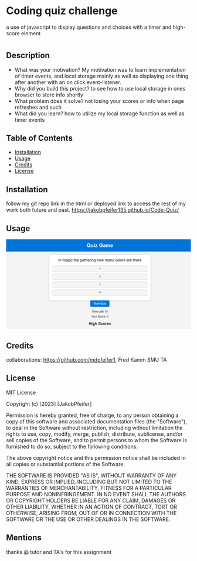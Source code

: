 # Coding quiz challenge
a use of javascript to display questions and choices with a timer and high-score element
# <Coding quiz challenge>

## Description



- What was your motivation?
My motivation was to learn implementation of timer events, and local storage mainly as well as displaying one thing after another with an on click event-listener.
- Why did you build this project?
to see how to use local storage in ones browser to store info shortly
- What problem does it solve?
not losing your scores or info when page refreshes and such
- What did you learn?
how to utilize my local storage function as well as timer events
## Table of Contents 



- [Installation](#installation)
- [Usage](#usage)
- [Credits](#credits)
- [License](#license)

## Installation

follow my git repo link in the html or deployed link to access the rest of my work both future and past.
https://jakobpfeifer135.github.io/Code-Quiz/


## Usage



   ![completed project](<./images/127.0.0.1_5502_index.html.png>)

## Credits

collaborations: https://github.com/mdpfeifer1,
Fred Kamm SMU TA 


## License

MIT License

Copyright (c) [2023] [JakobPfeifer]

Permission is hereby granted, free of charge, to any person obtaining a copy
of this software and associated documentation files (the "Software"), to deal
in the Software without restriction, including without limitation the rights
to use, copy, modify, merge, publish, distribute, sublicense, and/or sell
copies of the Software, and to permit persons to whom the Software is
furnished to do so, subject to the following conditions:

The above copyright notice and this permission notice shall be included in all
copies or substantial portions of the Software.

THE SOFTWARE IS PROVIDED "AS IS", WITHOUT WARRANTY OF ANY KIND, EXPRESS OR
IMPLIED, INCLUDING BUT NOT LIMITED TO THE WARRANTIES OF MERCHANTABILITY,
FITNESS FOR A PARTICULAR PURPOSE AND NONINFRINGEMENT. IN NO EVENT SHALL THE
AUTHORS OR COPYRIGHT HOLDERS BE LIABLE FOR ANY CLAIM, DAMAGES OR OTHER
LIABILITY, WHETHER IN AN ACTION OF CONTRACT, TORT OR OTHERWISE, ARISING FROM,
OUT OF OR IN CONNECTION WITH THE SOFTWARE OR THE USE OR OTHER DEALINGS IN THE
SOFTWARE.

## Mentions
thanks @ tutor and TA's for this assignment